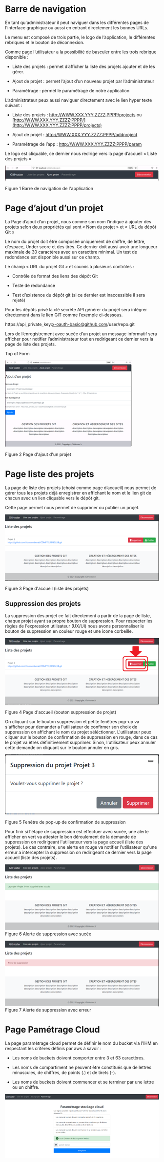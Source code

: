 # Barre de navigation

En tant qu'administrateur il peut naviguer dans les différentes pages de l'interface graphique ou aussi en entrant directement les bonnes URLs.

Le menu est composé de trois partie, le logo de l’application, le différentes rebriques et le bouton de déconnexion.

Comme page l’utilisateur a la possibilité de basculer entre les trois rebrique disponible :

* Liste des projets : permet d’afficher la liste des projets ajouter et de les gérer.

* Ajout de projet : permet l’ajout d’un nouveau projet par l’administrateur

* Paramétrage : permet le paramétrage de notre application

L’administrateur peux aussi naviguer directement avec le lien hyper texte suivant : 

* Liste des projets :      http://WWW.XXX.YYY.ZZZZ:PPPP/projects ou [http://WWW.XXX.YYY.ZZZZ:PPPP/](http://WWW.XXX.YYY.ZZZZ:PPPP/projects)

* Ajout de projet :        http://WWW.XXX.YYY.ZZZZ:PPPP/addproject

* Paramétrage de l’app : http://WWW.XXX.YYY.ZZZZ:PPPP/param

Le logo est cliquable, ce dernier nous redirige vers la page d’accueil « Liste des projets » 

 

![img](img/navbar.png)

Figure 1 Barre de navigation de l'application

 

# Page d’ajout d’un projet

La Page d’ajout d’un projet, nous comme son nom l’indique à ajouter des projets selon deux propriétés qui sont « Nom du projet » et « URL du dépôt Git »

Le nom du projet doit être composée uniquement de chiffre, de lettre, d’espace, Under score et des tirés. Ce dernier doit aussi avoir une longueur maximale de 30 caractères avec un caractère minimal. Un test de redondance est disponible aussi sur ce champ.

Le champ « URL du projet Git » et soumis à plusieurs contrôles :

* Contrôle de format des liens des dépôt Git

* Teste de redondance

* Test d’existence du dépôt git (si ce dernier est inaccessible il sera rejeté)

Pour les dépôts privé la clé secrète API générer du projet sera intégrer directement dans le lien GIT comme l’exemple ci-dessous.

https://api_private_key:x-oauth-basic@github.com/user/repo.git

Lors de l’enregistrement avec sucée d’un projet un message informatif sera afficher pour notifier l’administrateur tout en redirigeant ce dernier vers la page de liste des projets.

Top of Form

 

 

![img](img/add.png)

Figure 2 Page d'ajout d'un projet

 

# Page liste des projets

La page de liste des projets (choisi comme page d’accueil) nous permet de gérer tous les projets déjà enregistrer en affichant le nom et le lien git de chacun avec un lien cliquable vers le dépôt git.

Cette page permet nous permet de supprimer ou publier un projet.

![img](img/list.png)

Figure 3 Page d'accueil (liste des projets)

## Suppression des projets
La suppression des projet ce fait directement a partir de la page de liste, chaque projet ayant sa propre bouton de suppression. 
Pour respecter les règles de l'expression utilisateur (UX/UI) nous avons personnaliser le bouton de suppression en couleur rouge et une icone corbeille.

![img](img/delete.png)

Figure 4 Page d'accueil (bouton suppression de projet)

On cliquant sur le bouton suppression et petite fenêtres pop-up va s'afficher pour demander a l'utilisateur de confirmer son choix de suppression on affichant le nom du projet séléctionner.
L'utilisateur peux cliquer sur le bouton de confirmation de suppression en rouge, dans ce cas le projet va êtres définitivement supprimer.
Sinon, l'utilisateur peux annuler cette demande on cliquant sur le bouton annuler en gris.

![img](img/confirm-del.PNG)

Figure 5 Fenêtre de pop-up de confirmation de suppression

Pour finir si l'étape de suppression est effectuer avec sucée, une alerte afficher en vert va attester le bon déroulement de la demande de suppression on redirigeant l'utilisateur vers la page accueil (liste des projets).
Le cas contraire, une alerte en rouge va notifier l'utilisateur qu'une erreur a intercepter la suppression on redirigeant ce dernier vers la page accueil (liste des projets).

![img](img/del-ok.PNG)
Figure 6 Alerte de suppression avec sucée

![img](img/notok-del.PNG)
Figure 7 Alerte de suppression avec erreur

# Page Pamétrage Cloud

La page paramétrage cloud permet de définir le nom du bucket via l'IHM en respectant les critères définis par aws à savoir :

* Les noms de buckets doivent comporter entre 3 et 63 caractères.

* Les noms de compartiment ne peuvent être constitués que de lettres minuscules, de chiffres, de points (.) et de tirets (-).

* Les noms de buckets doivent commencer et se terminer par une lettre ou un chiffre.

![img](img/param-bucket.PNG)

 
